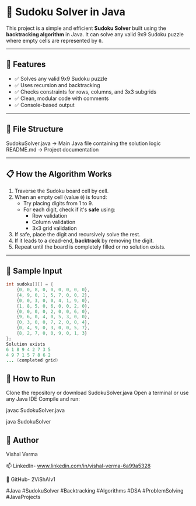 # 🧩 Sudoku Solver in Java

This project is a simple and efficient **Sudoku Solver** built using the **backtracking algorithm** in Java. It can solve any valid 9x9 Sudoku puzzle where empty cells are represented by `0`.

---

## 🚀 Features

- ✅ Solves any valid 9x9 Sudoku puzzle
- ✅ Uses recursion and backtracking
- ✅ Checks constraints for rows, columns, and 3x3 subgrids
- ✅ Clean, modular code with comments
- ✅ Console-based output

---

## 📂 File Structure

SudokuSolver.java → Main Java file containing the solution logic
README.md → Project documentation


---

## 📋 How the Algorithm Works

1. Traverse the Sudoku board cell by cell.
2. When an empty cell (value `0`) is found:
   - Try placing digits from 1 to 9.
   - For each digit, check if it's **safe** using:
     - Row validation
     - Column validation
     - 3x3 grid validation
3. If safe, place the digit and recursively solve the rest.
4. If it leads to a dead-end, **backtrack** by removing the digit.
5. Repeat until the board is completely filled or no solution exists.

---

## 🔢 Sample Input

```java
int sudoku[][] = {
    {0, 0, 8, 0, 0, 0, 0, 0, 0},
    {4, 9, 0, 1, 5, 7, 0, 0, 2},
    {0, 0, 3, 0, 0, 4, 1, 9, 0},
    {1, 8, 5, 0, 6, 0, 0, 2, 0},
    {0, 0, 0, 0, 2, 0, 0, 6, 0},
    {9, 6, 0, 4, 0, 5, 3, 0, 0},
    {0, 3, 0, 0, 7, 2, 0, 0, 4},
    {0, 4, 9, 0, 3, 0, 0, 5, 7},
    {8, 2, 7, 0, 0, 9, 0, 1, 3}
};
Solution exists
6 1 8 9 4 2 7 3 5 
4 9 7 1 5 7 8 6 2 
... (completed grid)
```
## 🧪 How to Run
Clone the repository or download SudokuSolver.java
Open a terminal or use any Java IDE
Compile and run:

javac SudokuSolver.java

java SudokuSolver

## 🙋 Author
Vishal Verma

📫 LinkedIn- www.linkedin.com/in/vishal-verma-6a99a5328

📌 GitHub- 2ViShAlv1

#Java #SudokuSolver #Backtracking #Algorithms #DSA #ProblemSolving #JavaProjects


